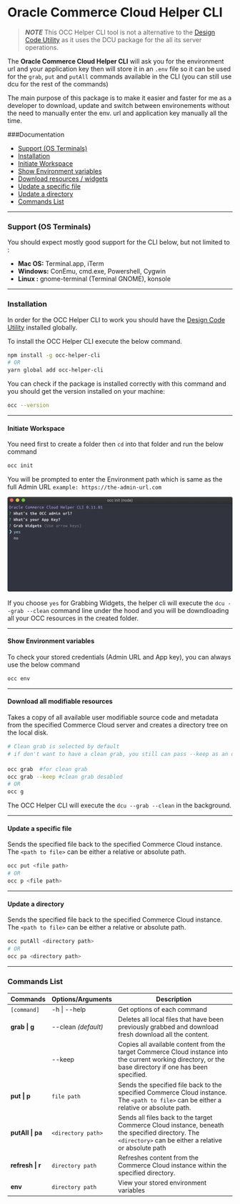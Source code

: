 # Oracle Commerce Cloud Helper CLI

> **_NOTE_**
> This OCC Helper CLI tool is not a alternative to the [Design Code Utility](https://docs.oracle.com/cd/E97801_04/Cloud.19B/ExtendingCC/html/s4705usethedcutograbanduploadsourceco01.html) as it uses the DCU package for the all its server operations.

The **Oracle Commerce Cloud Helper CLI** will ask you for the environment url and your application key then will store it in an `.env` file so it can be used for the `grab`, `put` and `putAll` commands available in the CLI (you can still use dcu for the rest of the commands)

The main purpose of this package is to make it easier and faster for me as a developer to download, update and switch between environements without the need to manually enter the env. url and application key manually all the time.

###Documentation

- [Support (OS Terminals)](#user-content-support-os-terminals)
- [Installation](#user-content-installation)
- [Initiate Workspace](#user-content-initiate-workspace)
- [Show Environment variables](#user-content-show-environment-variables)
- [Download resources / widgets](#user-content-download-all-modifiable-resources)
- [Update a specific file](#user-content-update-a-specific-file)
- [Update a directory](#user-content-update-a-directory)
- [Commands List](#user-content-commands-list)

---

### Support (OS Terminals)

You should expect mostly good support for the CLI below, but not limited to :

- **Mac OS:** Terminal.app, iTerm
- **Windows:** ConEmu, cmd.exe, Powershell, Cygwin
- **Linux :** gnome-terminal (Terminal GNOME), konsole

---

### Installation

In order for the OCC Helper CLI to work you should have the [Design Code Utility](https://docs.oracle.com/cd/E97801_04/Cloud.19B/ExtendingCC/html/s4705usethedcutograbanduploadsourceco01.html) installed globally.

To install the OCC Helper CLI execute the below command.

```bash
npm install -g occ-helper-cli
# OR
yarn global add occ-helper-cli
```

You can check if the package is installed correctly with this command and you should get the version installed on your machine:

```bash
occ --version
```

---

#### Initiate Workspace

You need first to create a folder then `cd` into that folder and run the below command

```bash
occ init
```

You will be prompted to enter the Environment path which is same as the full Admin URL `example: https://the-admin-url.com`

![alt text](docs/assets/occInit.png)

If you choose `yes` for Grabbing Widgets, the helper cli will execute the `dcu --grab --clean` command line under the hood and you will be downdloading all your OCC resources in the created folder.

---

#### Show Environment variables

To check your stored credentials (Admin URL and App key), you can always use the below command

```bash
occ env
```

---

#### Download all modifiable resources

Takes a copy of all available user modifiable source code and metadata from the specified Commerce Cloud server and creates a directory tree on the local disk.

```bash
# Clean grab is selected by default
# if don't want to have a clean grab, you still can pass --keep as an option

occ grab  #for clean grab
occ grab --keep #clean grab desabled
# OR
occ g
```

The OCC Helper CLI will execute the `dcu --grab --clean` in the background.

---

#### Update a specific file

Sends the specified file back to the specified Commerce Cloud instance. The `<path to file>` can be either a relative or absolute path.

```bash
occ put <file path>
# OR
occ p <file path>
```

---

#### Update a directory

Sends the specified file back to the specified Commerce Cloud instance. The `<path to file>` can be either a relative or absolute path.

```bash
occ putAll <directory path>
# OR
occ pa <directory path>
```

---

###

### Commands List

| Commands         | Options/Arguments   | Description                                                                                                                                               |
| ---------------- | ------------------- | --------------------------------------------------------------------------------------------------------------------------------------------------------- |
| `[command]`      | -h \| --help        | Get options of each command                                                                                                                               |
| **grab \| g**    | --clean _(default)_ | Deletes all local files that have been previously grabbed and download fresh download all the content.                                                    |
|                  | --keep              | Copies all available content from the target Commerce Cloud instance into the current working directory, or the base directory if one has been specified. |
| **put \| p**     | `file path`         | Sends the specified file back to the specified Commerce Cloud instance. The `<path to file>` can be either a relative or absolute path.                   |
| **putAll \| pa** | `<directory path>`  | Sends all files back to the target Commerce Cloud instance, beneath the specified directory. The `<directory>` can be either a relative or absolute path  |
| **refresh \| r** | `directory path`    | Refreshes content from the Commerce Cloud instance within the specified directory.                                                                        |
| **env**          | `directory path`    | View your stored environment variables                                                                                                                    |
